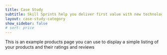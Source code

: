 ```yaml
---
title: Case Study
subtitle: Skill Sprints help you deliver first value with new technologies adoption within days rather than months. 
layout: case-study-category
show_sidebar: false
# sort: price
---
```


This is an example products page you can use to display a simple listing of your products and their ratings and reviews
